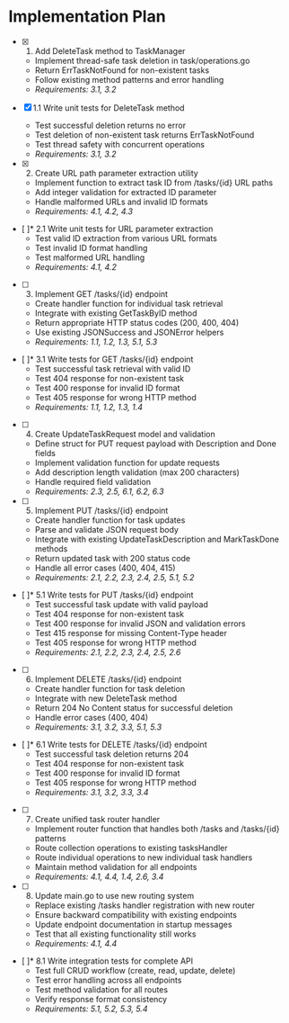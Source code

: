 # Implementation Plan

- [x] 1. Add DeleteTask method to TaskManager
  - Implement thread-safe task deletion in task/operations.go
  - Return ErrTaskNotFound for non-existent tasks
  - Follow existing method patterns and error handling
  - _Requirements: 3.1, 3.2_

- [x] 1.1 Write unit tests for DeleteTask method
  - Test successful deletion returns no error
  - Test deletion of non-existent task returns ErrTaskNotFound
  - Test thread safety with concurrent operations
  - _Requirements: 3.1, 3.2_

- [x] 2. Create URL path parameter extraction utility
  - Implement function to extract task ID from /tasks/{id} URL paths
  - Add integer validation for extracted ID parameter
  - Handle malformed URLs and invalid ID formats
  - _Requirements: 4.1, 4.2, 4.3_

- [ ]* 2.1 Write unit tests for URL parameter extraction
  - Test valid ID extraction from various URL formats
  - Test invalid ID format handling
  - Test malformed URL handling
  - _Requirements: 4.1, 4.2_

- [ ] 3. Implement GET /tasks/{id} endpoint
  - Create handler function for individual task retrieval
  - Integrate with existing GetTaskByID method
  - Return appropriate HTTP status codes (200, 400, 404)
  - Use existing JSONSuccess and JSONError helpers
  - _Requirements: 1.1, 1.2, 1.3, 5.1, 5.3_

- [ ]* 3.1 Write tests for GET /tasks/{id} endpoint
  - Test successful task retrieval with valid ID
  - Test 404 response for non-existent task
  - Test 400 response for invalid ID format
  - Test 405 response for wrong HTTP method
  - _Requirements: 1.1, 1.2, 1.3, 1.4_

- [ ] 4. Create UpdateTaskRequest model and validation
  - Define struct for PUT request payload with Description and Done fields
  - Implement validation function for update requests
  - Add description length validation (max 200 characters)
  - Handle required field validation
  - _Requirements: 2.3, 2.5, 6.1, 6.2, 6.3_

- [ ] 5. Implement PUT /tasks/{id} endpoint
  - Create handler function for task updates
  - Parse and validate JSON request body
  - Integrate with existing UpdateTaskDescription and MarkTaskDone methods
  - Return updated task with 200 status code
  - Handle all error cases (400, 404, 415)
  - _Requirements: 2.1, 2.2, 2.3, 2.4, 2.5, 5.1, 5.2_

- [ ]* 5.1 Write tests for PUT /tasks/{id} endpoint
  - Test successful task update with valid payload
  - Test 404 response for non-existent task
  - Test 400 response for invalid JSON and validation errors
  - Test 415 response for missing Content-Type header
  - Test 405 response for wrong HTTP method
  - _Requirements: 2.1, 2.2, 2.3, 2.4, 2.5, 2.6_

- [ ] 6. Implement DELETE /tasks/{id} endpoint
  - Create handler function for task deletion
  - Integrate with new DeleteTask method
  - Return 204 No Content status for successful deletion
  - Handle error cases (400, 404)
  - _Requirements: 3.1, 3.2, 3.3, 5.1, 5.3_

- [ ]* 6.1 Write tests for DELETE /tasks/{id} endpoint
  - Test successful task deletion returns 204
  - Test 404 response for non-existent task
  - Test 400 response for invalid ID format
  - Test 405 response for wrong HTTP method
  - _Requirements: 3.1, 3.2, 3.3, 3.4_

- [ ] 7. Create unified task router handler
  - Implement router function that handles both /tasks and /tasks/{id} patterns
  - Route collection operations to existing tasksHandler
  - Route individual operations to new individual task handlers
  - Maintain method validation for all endpoints
  - _Requirements: 4.1, 4.4, 1.4, 2.6, 3.4_

- [ ] 8. Update main.go to use new routing system
  - Replace existing /tasks handler registration with new router
  - Ensure backward compatibility with existing endpoints
  - Update endpoint documentation in startup messages
  - Test that all existing functionality still works
  - _Requirements: 4.1, 4.4_

- [ ]* 8.1 Write integration tests for complete API
  - Test full CRUD workflow (create, read, update, delete)
  - Test error handling across all endpoints
  - Test method validation for all routes
  - Verify response format consistency
  - _Requirements: 5.1, 5.2, 5.3, 5.4_